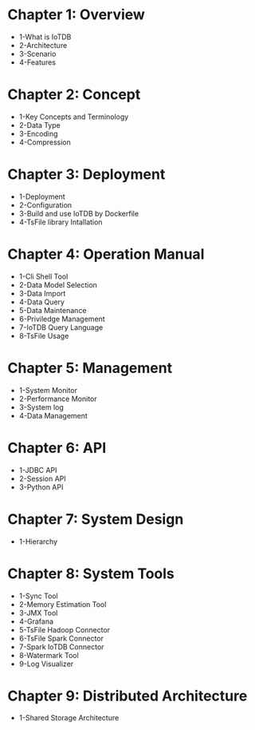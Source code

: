 <!--

    Licensed to the Apache Software Foundation (ASF) under one
    or more contributor license agreements.  See the NOTICE file
    distributed with this work for additional information
    regarding copyright ownership.  The ASF licenses this file
    to you under the Apache License, Version 2.0 (the
    "License"); you may not use this file except in compliance
    with the License.  You may obtain a copy of the License at

        http://www.apache.org/licenses/LICENSE-2.0

    Unless required by applicable law or agreed to in writing,
    software distributed under the License is distributed on an
    "AS IS" BASIS, WITHOUT WARRANTIES OR CONDITIONS OF ANY
    KIND, either express or implied.  See the License for the
    specific language governing permissions and limitations
    under the License.

-->

# Chapter 1: Overview
* 1-What is IoTDB
* 2-Architecture
* 3-Scenario
* 4-Features
# Chapter 2: Concept
* 1-Key Concepts and Terminology
* 2-Data Type 
* 3-Encoding 
* 4-Compression 
# Chapter 3: Deployment
* 1-Deployment
* 2-Configuration
* 3-Build and use IoTDB by Dockerfile
* 4-TsFile library Intallation
# Chapter 4: Operation Manual
* 1-Cli Shell Tool
* 2-Data Model Selection
* 3-Data Import
* 4-Data Query
* 5-Data Maintenance
* 6-Priviledge Management
* 7-IoTDB Query Language
* 8-TsFile Usage
# Chapter 5: Management
* 1-System Monitor
* 2-Performance Monitor
* 3-System log
* 4-Data Management
# Chapter 6: API
* 1-JDBC API
* 2-Session API
* 3-Python API
# Chapter 7: System Design
* 1-Hierarchy
# Chapter 8: System Tools
* 1-Sync Tool
* 2-Memory Estimation Tool
* 3-JMX Tool
* 4-Grafana
* 5-TsFile Hadoop Connector
* 6-TsFile Spark Connector
* 7-Spark IoTDB Connector
* 8-Watermark Tool
* 9-Log Visualizer
# Chapter 9: Distributed Architecture
* 1-Shared Storage Architecture
